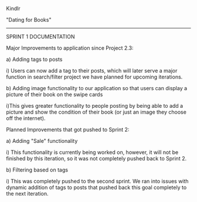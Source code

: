 Kindlr 

"Dating for Books"

--------------------------
SPRINT 1 DOCUMENTATION

Major Improvements to application since Project 2.3:

a) Adding tags to posts 

  i) Users can now add a tag to their posts, which will later serve a major function in search/filter project we have planned for upcoming iterations.
  
b) Adding image functionality to our application so that users can display a picture of their book on the swipe cards

  i)This gives greater functionality to people posting by being able to add a picture and show the condition of their book (or just an image they choose off the internet).

Planned Improvements that got pushed to Sprint 2:

a) Adding "Sale" functionality

  i) This functionality is currently being worked on, however, it will not be finished by this iteration, so it was not completely pushed back to Sprint 2.
  
b) Filtering based on tags

  i) This was completely pushed to the second sprint. We ran into issues with dynamic addition of tags to posts that pushed back this goal completely to the next iteration.
